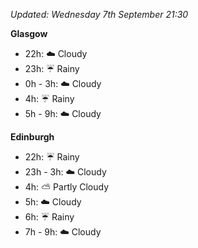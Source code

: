 *Updated: Wednesday 7th September 21:30*

**Glasgow**

* 22h: :cloud: Cloudy
* 23h: :umbrella: Rainy
* 0h - 3h: :cloud: Cloudy
* 4h: :umbrella: Rainy
* 5h - 9h: :cloud: Cloudy

**Edinburgh**

* 22h: :umbrella: Rainy
* 23h - 3h: :cloud: Cloudy
* 4h: :partly_sunny: Partly Cloudy
* 5h: :cloud: Cloudy
* 6h: :umbrella: Rainy
* 7h - 9h: :cloud: Cloudy
